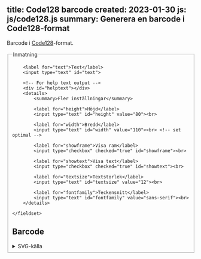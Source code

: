 title: Code128 barcode
created: 2023-01-30
js: js/code128.js
summary: Generera en barcode i Code128-format
---

Barcode i [Code128](https://en.wikipedia.org/wiki/Code_128)-format.

<form id="barcodeform" onchange="javascript:genBarcode()" action="javascript:genBarcode()">
    <fieldset>
        <legend>Inmatning</legend>

        <label for="text">Text</label>
        <input type="text" id="text">

        <!-- For help text output -->
        <div id="helptext"></div>
        <details>
            <summary>Fler inställningar</summary>

            <label for="height">Höjd</label>
            <input type="text" id="height" value="80"><br>

            <label for="width">Bredd</label>
            <input type="text" id="width" value="110"><br> <!-- set optimal -->

            <label for="showframe">Visa ram</label>
            <input type="checkbox" checked="true" id="showframe"><br>

            <label for="showtext">Visa text</label>
            <input type="checkbox" checked="true" id="showtext"><br>

            <label for="textsize">Textstorlek</label>
            <input type="text" id="textsize" value="12"><br>

            <label for="fontfamily">Teckensnitt</label>
            <input type="text" id="fontfamily" value="sans-serif"><br>
        </details>

    </fieldset>
</form>


## Barcode

<div id="barcode"></div>

<details>
    <summary>SVG-källa</summary>
    <code id="svgsource"></code>
</details>

